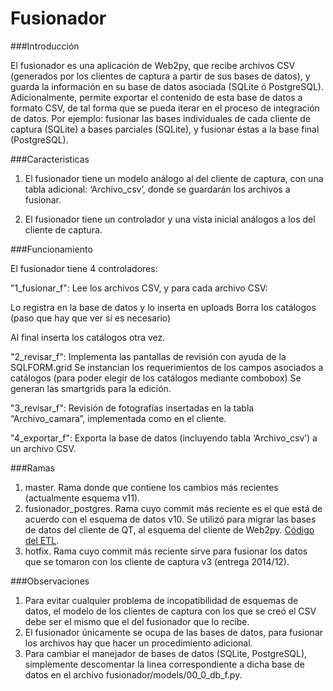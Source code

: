 Fusionador
==========

###Introducción

El fusionador es una aplicación de Web2py, que recibe archivos CSV (generados por los clientes de captura a partir de sus bases de datos), y guarda la información en su base de datos asociada (SQLite ó PostgreSQL). Adicionalmente, permite exportar el contenido de esta base de datos a formato CSV, de tal forma que se pueda iterar en el proceso de integración de datos. Por ejemplo: fusionar las bases individuales de cada cliente de captura (SQLite) a bases parciales (SQLite), y fusionar éstas a la base final (PostgreSQL).

###Caracteristicas

1. El fusionador tiene un modelo análogo al del cliente de captura, con una tabla adicional: ‘Archivo_csv’, donde se guardarán los archivos a fusionar.

2. El fusionador tiene un controlador y una vista inicial análogos a los del cliente de captura.

###Funcionamiento

El fusionador tiene 4 controladores:

"1_fusionar_f":
Lee los archivos CSV, y para cada archivo CSV:

Lo registra en la base de datos y lo inserta en uploads
Borra los catálogos (paso que hay que ver si es necesario)

Al final inserta los catálogos otra vez.

"2_revisar_f": Implementa las pantallas de revisión con ayuda de la SQLFORM.grid
Se instancian los requerimientos de los campos asociados a catálogos (para poder elegir de los catálogos mediante combobox)
Se generan las smartgrids para la edición.

"3_revisar_f": Revisión de fotografías insertadas en la tabla “Archivo_camara”, implementada como en el cliente.

"4_exportar_f": Exporta la base de datos (incluyendo tabla ‘Archivo_csv’) a un archivo CSV.

###Ramas

1. master. Rama donde que contiene los cambios más recientes (actualmente esquema v11).
2. fusionador_postgres. Rama cuyo commit más reciente es el que está de acuerdo con el esquema de datos v10. Se utilizó para migrar las bases de datos del cliente de QT, al esquema del cliente de Web2py. [Código del ETL](https://github.com/tereom/etl_snmb).
3. hotfix. Rama cuyo commit más reciente sirve para fusionar los datos que se tomaron con los cliente de captura v3 (entrega 2014/12).

###Observaciones

1. Para evitar cualquier problema de incopatibilidad de esquemas de datos, el modelo de los clientes de captura con los que se creó el CSV debe ser el mismo que el del fusionador que lo recibe.
2. El fusionador únicamente se ocupa de las bases de datos, para fusionar los archivos hay que hacer un procedimiento adicional.
3. Para cambiar el manejador de bases de datos (SQLite, PostgreSQL), simplemente descomentar la linea correspondiente a dicha base de datos en el archivo fusionador/models/00_0_db_f.py.
